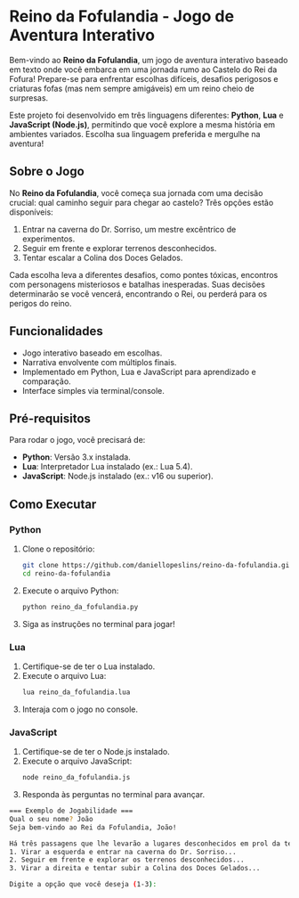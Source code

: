 # Reino da Fofulandia - Jogo de Aventura Interativo

Bem-vindo ao **Reino da Fofulandia**, um jogo de aventura interativo baseado em texto onde você embarca em uma jornada rumo ao Castelo do Rei da Fofura! Prepare-se para enfrentar escolhas difíceis, desafios perigosos e criaturas fofas (mas nem sempre amigáveis) em um reino cheio de surpresas.

Este projeto foi desenvolvido em três linguagens diferentes: **Python**, **Lua** e **JavaScript (Node.js)**, permitindo que você explore a mesma história em ambientes variados. Escolha sua linguagem preferida e mergulhe na aventura!

## Sobre o Jogo

No **Reino da Fofulandia**, você começa sua jornada com uma decisão crucial: qual caminho seguir para chegar ao castelo? Três opções estão disponíveis:
1. Entrar na caverna do Dr. Sorriso, um mestre excêntrico de experimentos.
2. Seguir em frente e explorar terrenos desconhecidos.
3. Tentar escalar a Colina dos Doces Gelados.

Cada escolha leva a diferentes desafios, como pontes tóxicas, encontros com personagens misteriosos e batalhas inesperadas. Suas decisões determinarão se você vencerá, encontrando o Rei, ou perderá para os perigos do reino.

## Funcionalidades

- Jogo interativo baseado em escolhas.
- Narrativa envolvente com múltiplos finais.
- Implementado em Python, Lua e JavaScript para aprendizado e comparação.
- Interface simples via terminal/console.

## Pré-requisitos

Para rodar o jogo, você precisará de:
- **Python**: Versão 3.x instalada.
- **Lua**: Interpretador Lua instalado (ex.: Lua 5.4).
- **JavaScript**: Node.js instalado (ex.: v16 ou superior).

## Como Executar

### Python
1. Clone o repositório:
   ```bash
   git clone https://github.com/daniellopeslins/reino-da-fofulandia.git
   cd reino-da-fofulandia
   
2. Execute o arquivo Python:
   ```bash
   python reino_da_fofulandia.py

3. Siga as instruções no terminal para jogar!

### Lua
1. Certifique-se de ter o Lua instalado.
2. Execute o arquivo Lua:
   ```bash
   lua reino_da_fofulandia.lua
   
3. Interaja com o jogo no console.

### JavaScript
1. Certifique-se de ter o Node.js instalado.
2. Execute o arquivo JavaScript:
   ```bash
   node reino_da_fofulandia.js

3. Responda às perguntas no terminal para avançar.

```bash
=== Exemplo de Jogabilidade ===
Qual o seu nome? João
Seja bem-vindo ao Rei da Fofulandia, João!

Há três passagens que lhe levarão a lugares desconhecidos em prol da tentativa de chegar ao castelo.
1. Virar a esquerda e entrar na caverna do Dr. Sorriso...
2. Seguir em frente e explorar os terrenos desconhecidos...
3. Virar a direita e tentar subir a Colina dos Doces Gelados...

Digite a opção que você deseja (1-3): 
